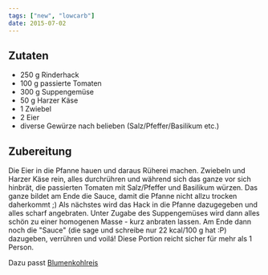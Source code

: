```yaml
---
tags: ["new", "lowcarb"]
date: 2015-07-02
---
```


## Zutaten
- 250 g Rinderhack
- 100 g passierte Tomaten
- 300 g Suppengemüse
- 50 g Harzer Käse
- 1 Zwiebel
- 2 Eier
- diverse Gewürze nach belieben (Salz/Pfeffer/Basilikum etc.)

## Zubereitung
Die Eier in die Pfanne hauen und daraus Rüherei machen. Zwiebeln und Harzer Käse rein, alles durchrühren und während sich das ganze vor sich hinbrät, die passierten Tomaten mit Salz/Pfeffer und Basilikum würzen. Das ganze bildet am Ende die Sauce, damit die Pfanne nicht allzu trocken daherkommt ;) Als nächstes wird das Hack in die Pfanne dazugegeben und alles scharf angebraten. Unter Zugabe des Suppengemüses wird dann alles schön zu einer homogenen Masse - kurz anbraten lassen. Am Ende dann noch die "Sauce" (die sage und schreibe nur 22 kcal/100 g hat :P) dazugeben, verrühren und voilá! Diese Portion reicht sicher für mehr als 1 Person.

Dazu passt [Blumenkohlreis](/beilagen/Blumenkohlreis.html)
